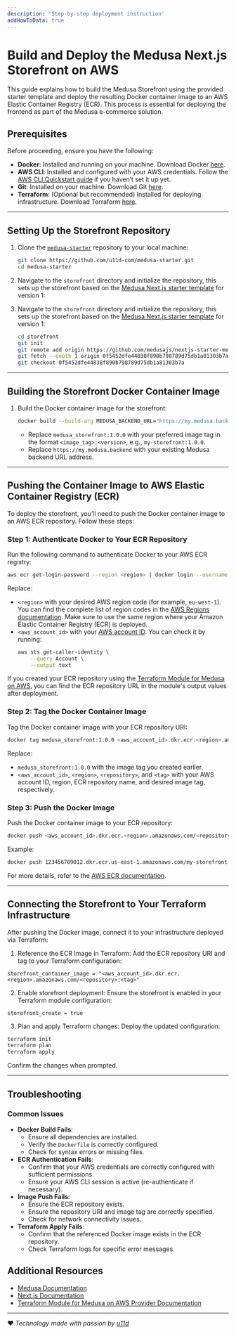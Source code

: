 ```yaml
---
description: 'Step-by-step deployment instruction'
addHowToData: true
---
```


# Build and Deploy the Medusa Next.js Storefront on AWS

This guide explains how to build the Medusa Storefront using the provided starter template and deploy the resulting Docker container image to an AWS Elastic Container Registry (ECR). This process is essential for deploying the frontend as part of the Medusa e-commerce solution.

## Prerequisites

Before proceeding, ensure you have the following:
- **Docker**: Installed and running on your machine. Download Docker [here](https://docs.docker.com/get-started/get-docker/).
- **AWS CLI**: Installed and configured with your AWS credentials. Follow the [AWS CLI Quickstart guide](https://docs.aws.amazon.com/cli/latest/userguide/getting-started-quickstart.html) if you haven’t set it up yet.
- **Git**: Installed on your machine. Download Git [here](https://git-scm.com/).
- **Terraform**: (Optional but recommended) Installed for deploying infrastructure. Download Terraform [here](https://developer.hashicorp.com/terraform/tutorials/aws-get-started/install-cli).

---

## Setting Up the Storefront Repository

1. Clone the [`medusa-starter`](https://github.com/u11d-com/medusa-starter) repository to your local machine:
   ```bash
   git clone https://github.com/u11d-com/medusa-starter.git
   cd medusa-starter
   ```

2. Navigate to the `storefront` directory and initialize the repository, this sets up the storefront based on the [Medusa Next.js starter template](https://github.com/medusajs/nextjs-starter-medusa) for version 1:
2. Navigate to the `storefront` directory and initialize the repository, this sets up the storefront based on the [Medusa Next.js starter template](https://github.com/medusajs/nextjs-starter-medusa) for version 1:
   ```bash
   cd storefront
   git init
   git remote add origin https://github.com/medusajs/nextjs-starter-medusa.git
   git fetch --depth 1 origin 0f5452dfe44838f890b798789d75db1a81303b7a
   git checkout 0f5452dfe44838f890b798789d75db1a81303b7a
   ```


---

## Building the Storefront Docker Container Image

1. Build the Docker container image for the storefront:
   ```bash
   docker build --build-arg MEDUSA_BACKEND_URL="https://my.medusa.backend" -t medusa_storefront:1.0.0 .
   ```
   - Replace `medusa_storefront:1.0.0` with your preferred image tag in the format `<image_tag>:<version>`, e.g., `my-storefront:1.0.0`.
   - Replace `https://my.medusa.backend` with your existing Medusa backend URL address.

---

## Pushing the Container Image to AWS Elastic Container Registry (ECR)

To deploy the storefront, you’ll need to push the Docker container image to an AWS ECR repository. Follow these steps:

### Step 1: Authenticate Docker to Your ECR Repository
Run the following command to authenticate Docker to your AWS ECR registry:
```bash
aws ecr get-login-password --region <region> | docker login --username AWS --password-stdin <aws_account_id>.dkr.ecr.<region>.amazonaws.com
```
Replace:
- `<region>` with your desired AWS region code (for example, `eu-west-1`). You can find the complete list of region codes in the [AWS Regions documentation](https://docs.aws.amazon.com/AWSEC2/latest/UserGuide/using-regions-availability-zones.html#concepts-regions). Make sure to use the same region where your Amazon Elastic Container Registry (ECR) is deployed.
- `<aws_account_id>` with your [AWS account ID](https://docs.aws.amazon.com/accounts/latest/reference/manage-acct-identifiers.html#FindAccountId).
  You can check it by running:
  ```bash
  aws sts get-caller-identity \
      --query Account \
      --output text
  ```
If you created your ECR repository using the [Terraform Module for Medusa on AWS](https://registry.terraform.io/modules/u11d-com/medusajs/aws), you can find the ECR repository URL in the module's output values after deployment.


### Step 2: Tag the Docker Container Image
Tag the Docker container image with your ECR repository URI:
```bash
docker tag medusa_storefront:1.0.0 <aws_account_id>.dkr.ecr.<region>.amazonaws.com/<repository>:<tag>
```
Replace:
- `medusa_storefront:1.0.0` with the image tag you created earlier.
- `<aws_account_id>`, `<region>`, `<repository>`, and `<tag>` with your AWS account ID, region, ECR repository name, and desired image tag, respectively.

### Step 3: Push the Docker Image
Push the Docker container image to your ECR repository:
```bash
docker push <aws_account_id>.dkr.ecr.<region>.amazonaws.com/<repository>:<tag>
```

Example:
```bash
docker push 123456789012.dkr.ecr.us-east-1.amazonaws.com/my-storefront:1.0.0
```

For more details, refer to the [AWS ECR documentation](https://docs.aws.amazon.com/AmazonECR/latest/userguide/docker-push-ecr-image.html).

---

## Connecting the Storefront to Your Terraform Infrastructure

After pushing the Docker image, connect it to your infrastructure deployed via Terraform:
1. Reference the ECR Image in Terraform:
Add the ECR repository URI and tag to your Terraform configuration:
```hcl
storefront_container_image = "<aws_account_id>.dkr.ecr.<region>.amazonaws.com/<repository>:<tag>"
```

2. Enable storefront deployment:
Ensure the storefront is enabled in your Terraform module configuration:
```hcl
storefront_create = true
```

3. Plan and apply Terraform changes:
Deploy the updated configuration:
```bash
terraform init
terraform plan
terraform apply
```
Confirm the changes when prompted.

---

## Troubleshooting

### Common Issues
- **Docker Build Fails**:
  - Ensure all dependencies are installed.
  - Verify the `Dockerfile` is correctly configured.
  - Check for syntax errors or missing files.
- **ECR Authentication Fails**:
  - Confirm that your AWS credentials are correctly configured with sufficient permissions.
  - Ensure your AWS CLI session is active (re-authenticate if necessary).
- **Image Push Fails**:
  - Ensure the ECR repository exists.
  - Ensure the repository URI and image tag are correctly specified.
  - Check for network connectivity issues.
- **Terraform Apply Fails**:
  - Confirm that the referenced Docker image exists in the ECR repository.
  - Check Terraform logs for specific error messages.

## Additional Resources
- [Medusa Documentation](https://docs.medusajs.com/v1/)
- [Next.js Documentation](https://nextjs.org/)
- [Terraform Module for Medusa on AWS Provider Documentation](https://registry.terraform.io/modules/u11d-com/medusajs/aws)

---
:heart: _Technology made with passion by [u11d](https://u11d.com)_